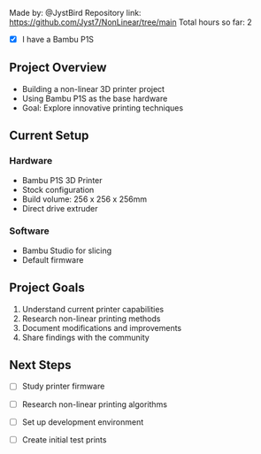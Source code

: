 Made by: @JystBird
Repository link: https://github.com/Jyst7/NonLinear/tree/main
Total hours so far: 2

- [x] I have a Bambu P1S

## Project Overview
- Building a non-linear 3D printer project
- Using Bambu P1S as the base hardware
- Goal: Explore innovative printing techniques

## Current Setup
### Hardware
- Bambu P1S 3D Printer
- Stock configuration
- Build volume: 256 x 256 x 256mm
- Direct drive extruder

### Software
- Bambu Studio for slicing
- Default firmware

## Project Goals
1. Understand current printer capabilities
2. Research non-linear printing methods
3. Document modifications and improvements
4. Share findings with the community

## Next Steps
- [ ] Study printer firmware
- [ ] Research non-linear printing algorithms
- [ ] Set up development environment
- [ ] Create initial test prints

